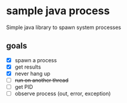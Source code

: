 # sample java process

Simple java library to spawn system processes

## goals

- [X] spawn a process
- [X] get results
- [X] never hang up
- [ ] ~~run on another thread~~
- [ ] get PID
- [ ] observe process (out, error, exception)
